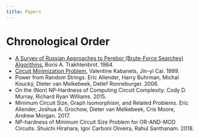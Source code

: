 ```yaml
---
title: Papers
---
```


# Chronological Order

- [A Survey of Russian Approaches to Perebor (Brute-Force Searches)
  Algorithms.](https://ieeexplore.ieee.org/document/4640789/)
  Boris A. Trakhtenbrot. 1984.
- [Circuit Minimization
  Problem.](https://eccc.weizmann.ac.il//eccc-reports/1999/TR99-045/index.html)
  Valentine Kabanets, Jin-yi Cai. 1999.
- Power from Random Strings.
  Eric Allender, Harry Buhrman, Michal Koucký, Dieter van Melkebeek,
  Detlef Ronneburger. 2006.
- On the (Non) NP-Hardness of Computing Circuit Complexity.
  Cody D. Murray, Richard Ryan Williams. 2015.
- Minimum Circuit Size, Graph Isomorphism, and Related Problems.
  Eric Allender, Joshua A. Grochow, Dieter van Melkebeek, Cris Moore,
  Andrew Morgan. 2017.
- NP-hardness of Minimum Circuit Size Problem for OR-AND-MOD Circuits.
  Shuichi Hirahara, Igor Carboni Oliveira, Rahul Santhanam. 2018.



